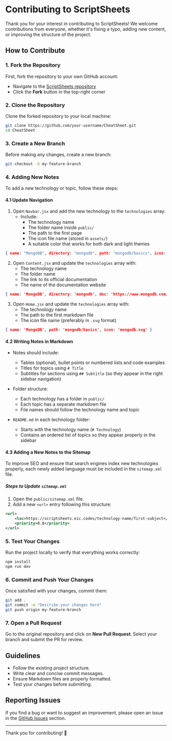# Contributing to ScriptSheets

Thank you for your interest in contributing to ScriptSheets! We welcome contributions from everyone, whether it's fixing a typo, adding new content, or improving the structure of the project.

## How to Contribute

### 1. Fork the Repository
First, fork the repository to your own GitHub account:
- Navigate to the [ScriptSheets repository](https://github.com/EIC95/CheatSheet.git)
- Click the **Fork** button in the top-right corner

### 2. Clone the Repository
Clone the forked repository to your local machine:
```sh
git clone https://github.com/your-username/CheatSheet.git
cd CheatSheet
```

### 3. Create a New Branch
Before making any changes, create a new branch:
```sh
git checkout -b my-feature-branch
```

### 4. Adding New Notes
To add a new technology or topic, follow these steps:

#### 4.1 Update Navigation
1. Open `Navbar.jsx` and add the new technology to the `technologies` array.
    - Include:
        - The technology name
        - The folder name inside `public/`
        - The path to the first page
        - The icon file name (stored in `assets/`)
        - A suitable color that works for both dark and light themes
```json
{ name: "MongoDB", directory: "mongodb", path: "mongodb/basics", icon: "mongodb.svg", color: "#00684A" }
```

2. Open `Content.jsx` and update the `technologies` array with:
    - The technology name
    - The folder name
    - The link to its official documentation
    - The name of the documentation website
```json
{ name: 'MongoDB', directory: 'mongodb', doc: 'https://www.mongodb.com/docs/', docSite: 'mongodb.com' }
```

3. Open `Home.jsx` and update the `technologies` array with:
    - The technology name
    - The path to the first markdown file
    - The icon file name (preferably in `.svg` format)
```json
{ name: 'MongoDB', path: 'mongodb/basics', icon: 'mongodb.svg' }
```

#### 4.2 Writing Notes in Markdown
- Notes should include:
    - Tables (optional), bullet points or numbered lists and code examples
    - Titles for topics using `# Title`
    - Subtitles for sections using `## Subtitle` (so they appear in the right sidebar navigation)

- Folder structure:
    - Each technology has a folder in `public/`
    - Each topic has a separate markdown file
    - File names should follow the technology name and topic

- `README.md` in each technology folder:
    - Starts with the technology name (`# Technology`)
    - Contains an ordered list of topics so they appear properly in the sidebar

#### 4.3 Adding a New Notes to the Sitemap

To improve SEO and ensure that search engines index new technologies properly, each newly added language must be included in the `sitemap.xml` file.

##### Steps to Update `sitemap.xml`

1. Open the `public/sitemap.xml` file.
2. Add a new `<url>` entry following this structure:

```xml
<url>
    <loc>https://scriptsheets.eic.codes/technology-name/first-subject</loc>
    <priority>0.8</priority>
</url>
```

### 5. Test Your Changes
Run the project locally to verify that everything works correctly:
```sh
npm install
npm run dev
```

### 6. Commit and Push Your Changes
Once satisfied with your changes, commit them:
```sh
git add .
git commit -m "Describe your changes here"
git push origin my-feature-branch
```

### 7. Open a Pull Request
Go to the original repository and click on **New Pull Request**. Select your branch and submit the PR for review.

## Guidelines
- Follow the existing project structure.
- Write clear and concise commit messages.
- Ensure Markdown files are properly formatted.
- Test your changes before submitting.

## Reporting Issues
If you find a bug or want to suggest an improvement, please open an issue in the [GitHub Issues](https://github.com/EIC95/CheatSheet/issues) section.

---
Thank you for contributing! 🎉